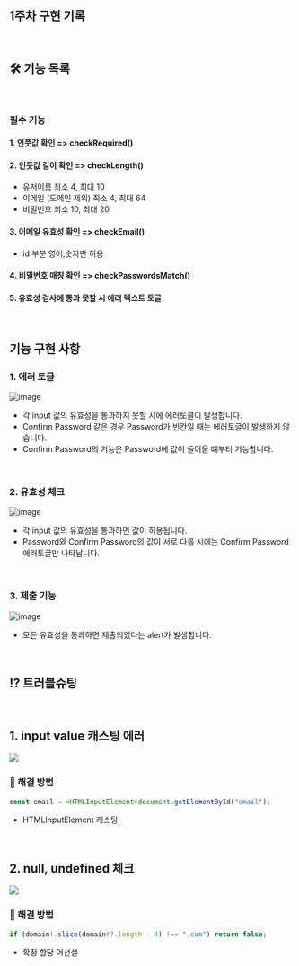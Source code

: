 ## 1주차 구현 기록

<br>

## 🛠️ 기능 목록

<br>

### 필수 기능

#### 1. 인풋값 확인 => checkRequired()

#### 2. 인풋값 길이 확인 => checkLength()

- 유저이름 최소 4, 최대 10
- 이메일 (도메인 제외) 최소 4, 최대 64
- 비밀번호 최소 10, 최대 20

#### 3. 이메일 유효성 확인 => checkEmail()

- id 부분 영어,숫자만 허용

#### 4. 비밀번호 매칭 확인 => checkPasswordsMatch()

#### 5. 유효성 검사에 통과 못할 시 에러 텍스트 토글

<br>

## 기능 구현 사항

### 1. 에러 토글

![image](https://user-images.githubusercontent.com/81623931/219420571-60a94ed6-3e59-4e76-a8e2-4db0fdfeaf1a.png)

- 각 input 값의 유효성을 통과하지 못할 시에 에러토클이 발생합니다.
- Confirm Password 같은 경우 Password가 빈칸일 때는 에러토글이 발생하지 않습니다.
- Confirm Password의 기능은 Password에 값이 들어올 떄부터 기능합니다.

<br>

### 2. 유효성 체크

![image](https://user-images.githubusercontent.com/81623931/219421286-af8f6ced-c076-41f2-ac4b-361001358f35.png)

- 각 input 값의 유효성을 통과하면 값이 허용됩니다.
- Password와 Confirm Password의 값이 서로 다를 시에는 Confirm Password 에러토글만 나타납니다.

<br>

### 3. 제출 기능

![image](https://user-images.githubusercontent.com/81623931/219423104-84989856-e8fb-4ee7-86a6-5461e6c095bb.png)

- 모든 유효성을 통과하면 제출되었다는 alert가 발생합니다.

<br>

## ⁉️ 트러블슈팅

<br>

## 1. input value 캐스팅 에러

<img src="https://user-images.githubusercontent.com/81623931/219395697-72f5fde6-d420-4f9c-bc5f-c7377dfde239.png" />

<br>

### 📝 해결 방법

```typescript
const email = <HTMLInputElement>document.getElementById("email");
```

- HTMLInputElement 캐스팅

<br>

## 2. null, undefined 체크

<img src="https://user-images.githubusercontent.com/81623931/219407214-17ecc64c-4c4b-496c-9ee6-b200ceb1859e.png" />

<br>

### 📝 해결 방법

```typescript
if (domain!.slice(domain!?.length - 4) !== ".com") return false;
```

- 확정 할당 어선셜
